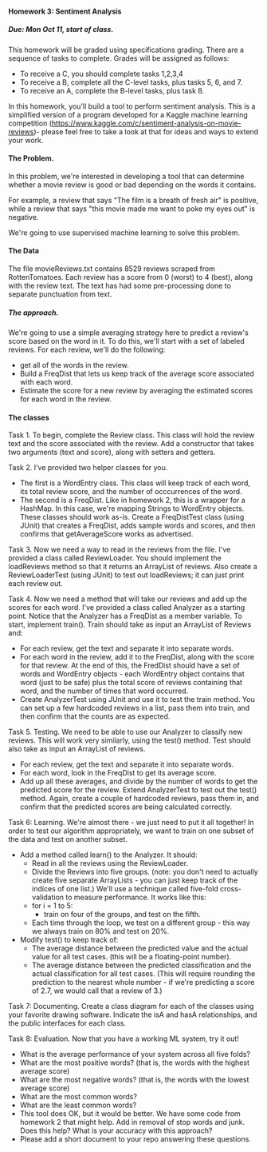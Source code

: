 #### Homework 3: Sentiment Analysis

##### Due: Mon Oct 11, start of class.


This homework will be graded using specifications grading. There are a sequence of tasks to complete. Grades will be assigned as follows:

- To receive a C, you should complete tasks 1,2,3,4
- To receive a B, complete all the C-level tasks, plus tasks 5, 6, and 7.
- To receive an A, complete the B-level tasks, plus task 8.

In this homework, you'll build a tool to perform sentiment analysis.
This is a simplified version of a program developed for a Kaggle machine learning competition (https://www.kaggle.com/c/sentiment-analysis-on-movie-reviews)- please feel free to take a look at that for ideas and ways to extend your work.

#### The Problem.

In this problem, we're interested in developing a tool that can determine whether a movie review is good or bad depending on the words it contains.

For example, a review that says "The film is a breath of fresh air" is positive, while a review that says "this movie made me want to poke my eyes out" is negative.

We're going to use supervised machine learning to solve this problem.

#### The Data

The file movieReviews.txt contains 8529 reviews scraped from RottenTomatoes. Each review has a score from 0 (worst) to 4 (best), along with the review text. The text has had some pre-processing done to separate punctuation from text.

##### The approach.

We're going to use a simple averaging strategy here to predict a review's score based on the word in it.
To do this, we'll start with a set of labeled reviews. For each review, we'll do the following:
- get all of the words in the review.
- Build a FreqDist that lets us keep track of the average score associated with each word.
- Estimate the score for a new review by averaging the estimated scores for each word in the review.

#### The classes

Task 1. To begin, complete the Review class. This class will hold the review text and the score associated with the review. Add a constructor that takes two arguments (text and score), along with setters and getters.

Task 2. I've provided two helper classes for you.
- The first is a WordEntry class. This class will keep track of each word, its total review score, and the number of occcurrences of the word.
- The second is a FreqDist. Like in homework 2, this is a wrapper for a HashMap. In this case, we're mapping Strings to WordEntry objects.
These classes should work as-is. Create a FreqDistTest class (using JUnit) that creates a FreqDist, adds sample words and scores, and then confirms that getAverageScore works as advertised.

Task 3. Now we need a way to read in the reviews from the file. I've provided a class called ReviewLoader. You should implement the loadReviews method so that it returns an  ArrayList<Review> of reviews. Also create a ReviewLoaderTest (using JUnit) to test out loadReviews; it can just print each review out.

Task 4. Now we need a method that will take our reviews and add up the scores for each word.
I've provided a class called Analyzer as a starting point. Notice that the Analyzer has a FreqDist as a member variable.
To start, implement train(). Train should take as input an ArrayList of Reviews and:
- For each review, get the text and separate it into separate words.
- For each word in the review, add it to the FreqDist, along with the score for that review.
  At the end of this, the FredDist should have a set of words and WordEntry objects - each WordEntry object contains that word (just to be safe) plus the total score of reviews containing that word, and the number of times that word occurred.
- Create AnalyzerTest using JUnit and use it to test the train method. You can set up a few hardcoded reviews in a list, pass them into train, and then confirm that the counts are as expected.

Task 5. Testing. We need to be able to use our Analyzer to classify new reviews. This will work very similarly, using the test() method. Test should also take as input an ArrayList of reviews.
- For each review, get the text and separate it into separate words.
- For each word, look in the FreqDist to get its average score.
- Add up all these averages, and divide by the number of words to get the predicted score for the review.
  Extend AnalyzerTest to test out the test() method. Again, create a couple of hardcoded reviews, pass them in, and confirm that the predicted scores are being calculated correctly.

Task 6: Learning. We're almost there - we just need to put it all together!
In order to test our algorithm appropriately, we want to train on one subset of the data and test on another subset.
- Add a method called learn() to the Analyzer. It should:
    - Read in all the reviews using the ReviewLoader.
    - Divide the Reviews into five groups. (note: you don't need to actually create five separate ArrayLists - you can just keep track of the indices of one list.) We'll use a technique called five-fold cross-validation to measure performance. It works like this:
    - for i = 1 to 5:
        - train on four of the groups, and test on the fifth.
    - Each time through the loop, we test on a different group - this way we always train on 80% and test on 20%.
- Modify test() to keep track of:
    - The average distance between the predicted value and the actual value for all test cases. (this will be a floating-point number).
    - The average distance between the predicted classification and the actual classification for all test cases. (This will require rounding the prediction to the nearest whole number - if we're predicting a score of 2.7, we would call that a review of 3.)

Task 7: Documenting. Create a class diagram for each of the classes using your favorite drawing software. Indicate the isA and hasA relationships, and the public interfaces for each class.

Task 8: Evaluation. Now that you have a working ML system, try it out!
- What is the average performance of your system across all five folds?
- What are the most positive words? (that is, the words with the highest average score)
- What are the most negative words? (that is, the words with the lowest average score)
- What are the most common words?
- What are the least common words?
- This tool does OK, but it would be better. We have some code from homework 2 that might help. Add in removal of stop words and junk. Does this help? What is your accuracy with this approach?
- Please add a short document to your repo answering these questions.

